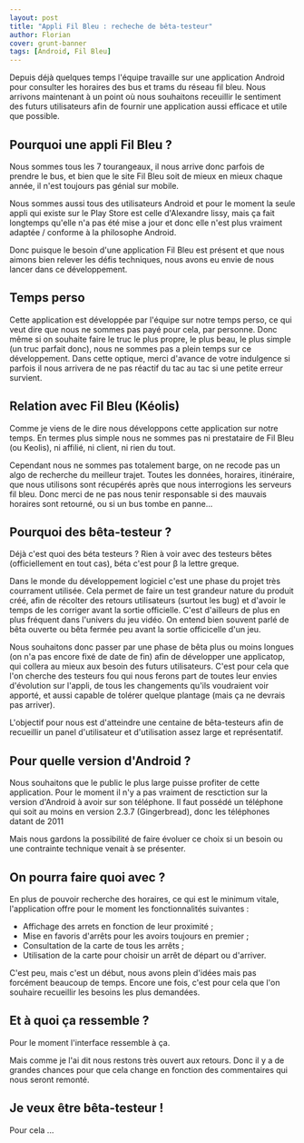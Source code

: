 ```yaml
---
layout: post
title: "Appli Fil Bleu : recheche de bêta-testeur"
author: Florian
cover: grunt-banner
tags: [Android, Fil Bleu]
---
```


Depuis déjà quelques temps l'équipe travaille sur une application Android pour consulter les horaires des bus et trams du réseau fil bleu.
Nous arrivons maintenant à un point où nous souhaitons receuillir le sentiment des futurs utilisateurs afin de fournir une application aussi efficace et utile que possible. 

## Pourquoi une appli Fil Bleu ?
Nous sommes tous les 7 tourangeaux, il nous arrive donc parfois de prendre le bus, et bien que le site Fil Bleu soit de mieux en mieux chaque année, il n'est toujours pas génial sur mobile.

Nous sommes aussi tous des utilisateurs Android et pour le moment la seule appli qui existe sur le Play Store est celle d'Alexandre lissy, mais ça fait longtemps qu'elle n'a pas été mise a jour et donc elle n'est plus vraiment adaptée / conforme à la philosophe Android.

Donc puisque le besoin d'une application Fil Bleu est présent et que nous aimons bien relever les défis techniques, nous avons eu envie de nous lancer dans ce développement.


## Temps perso 
Cette application est développée par l'équipe sur notre temps perso, ce qui veut dire que nous ne sommes pas payé pour cela, par personne.
Donc même si on souhaite faire le truc le plus propre, le plus beau, le plus simple (un truc parfait donc), nous ne sommes pas a plein temps sur ce développement. 
Dans cette optique, merci d'avance de votre indulgence si parfois il nous arrivera de ne pas réactif du tac au tac si une petite erreur survient.

## Relation avec Fil Bleu (Kéolis)
Comme je viens de le dire nous développons cette application sur notre temps. En termes plus simple nous ne sommes pas ni prestataire de Fil Bleu (ou Keolis), ni affilié, ni client, ni rien du tout.

Cependant nous ne sommes pas totalement barge, on ne recode pas un algo de recherche du meilleur trajet. 
Toutes les données, horaires, itinéraire, que nous utilisons sont récupérés après que nous interrogions les serveurs fil bleu. 
Donc merci de ne pas nous tenir responsable si des mauvais horaires sont retourné, ou si un bus tombe en panne...


## Pourquoi des bêta-testeur ?
Déjà c'est quoi des béta testeurs ? Rien à voir avec des testeurs bêtes (officiellement en tout cas), béta c'est pour β la lettre greque. 

Dans le monde du développement logiciel c'est une phase du projet très courrament utilisée. Cela permet de faire un test grandeur nature du produit créé, afin de récolter des retours utilisateurs (surtout les bug) et d'avoir le temps de les corriger avant la sortie officielle.
C'est d'ailleurs de plus en plus fréquent dans l'univers du jeu vidéo. On entend bien souvent parlé de bêta ouverte ou bêta fermée peu avant la sortie officicelle d'un jeu.

Nous souhaitons donc passer par une phase de bêta plus ou moins longues (on n'a pas encore fixé de date de fin) afin de développer une applicatop, qui collera au mieux aux besoin des futurs utilisateurs.
C'est pour cela que l'on cherche des testeurs fou qui nous ferons part de toutes leur envies d'évolution sur l'appli, de tous les changements qu'ils voudraient voir apporté, et aussi capable de tolérer quelque plantage (mais ça ne devrais pas arriver).

L'objectif pour nous est d'atteindre une centaine de bêta-testeurs afin de recueillir un panel d'utilisateur et d'utilisation assez large et représentatif.


## Pour quelle version d'Android ?
Nous souhaitons que le public le plus large puisse profiter de cette application. 
Pour le moment il n'y a pas vraiment de resctiction sur la version d'Android à avoir sur son téléphone. Il faut possédé un téléphone qui soit au moins en version 2.3.7 (Gingerbread), donc les téléphones datant de 2011
 
Mais nous gardons la possibilité de faire évoluer ce choix si un besoin ou une contrainte technique venait à se présenter.

## On pourra faire quoi avec ?
En plus de pouvoir recherche des horaires, ce qui est le minimum vitale, l'application offre pour le moment les fonctionnalités suivantes :

 * Affichage des arrets en fonction de leur proximité ;
 * Mise en favoris d'arrêts pour les avoirs toujours en premier ;
 * Consultation de la carte de tous les arrêts ;
 * Utilisation de la carte pour choisir un arrêt de départ ou d'arriver.

C'est peu, mais c'est un début, nous avons plein d'idées mais pas forcément beaucoup de temps. Encore une fois, c'est pour cela que l'on souhaire recueillir les besoins les plus demandées.

## Et à quoi ça ressemble ?
Pour le moment l'interface ressemble à ça.

Mais comme je l'ai dit nous restons très ouvert aux retours. Donc il y a de grandes chances pour que cela change en fonction des commentaires qui nous seront remonté.

## Je veux être bêta-testeur !
Pour cela ...